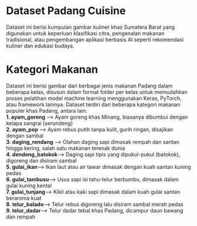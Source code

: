  <h1>Dataset Padang Cuisine</h1>
 Dataset ini berisi kumpulan gambar kuliner khas Sumatera Barat yang digunakan untuk keperluan klasifikasi citra, pengenalan makanan tradisional, atau pengembangan aplikasi berbasis AI seperti rekomendasi kuliner dan edukasi budaya.
<h1>Kategori Makanan</h1>
Dataset ini berisi gambar dari berbagai jenis makanan Padang dalam beberapa kelas, disusun dalam format folder per kelas untuk memudahkan proses pelatihan model machine learning menggunakan Keras, PyTorch, atau framework lainnya.
Dataset terdiri dari beberapa kategori makanan populer khas Padang, antara lain:<br>
<b>1. ayam_goreng</b>   --> Ayam goreng khas Minang, biasanya dibumbui dengan kelapa sangrai (serundeng)<br>
<b>2. ayam_pop </b>--> Ayam rebus putih tanpa kulit, gurih ringan, disajikan dengan sambal<br>
<b>3. daging_rendang</b> --> Olahan daging sapi dimasak rempah dan santan hingga kering, salah satu makanan terenak dunia<br>
<b>4. dendeng_batokok</b>--> Daging sapi tipis yang dipukul-pukul (batokok), digoreng dan disiram sambal<br>
<b>5. gulai_ikan</b>--> Ikan laut atau air tawar dimasak dengan kuah santan kuning pedas<br>
<b>6. gulai_tambusu</b>--> Usus sapi isi tahu-telur berbumbu, dimasak dalam gulai kuning kental<br>
<b>7. gulai_tunjang</b>--> Kikil atau kaki sapi dimasak dalam kuah gulai santan beraroma kuat <br>
<b>8. telur_balado</b>--> Telur rebus digoreng lalu disiram sambal merah pedas<br>
<b>9. telur_dadar</b>--> Telur dadar tebal khas Padang, dicampur daun bawang dan rempah  <br>
